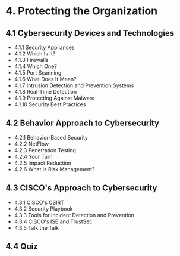 # 4. Protecting the Organization
## 4.1 Cybersecurity Devices and Technologies
- 4.1.1 Security Appliances
- 4.1.2 Which Is It?
- 4.1.3 Firewalls
- 4.1.4 Which One?
- 4.1.5 Port Scanning
- 4.1.6 What Does It Mean?
- 4.1.7 Intrusion Detection and Prevention Systems
- 4.1.8 Real-Time Detection
- 4.1.9 Protecting Against Malware
- 4.1.10 Security Best Practices
## 4.2 Behavior Approach to Cybersecurity
- 4.2.1 Behavior-Based Security
- 4.2.2 NetFlow
- 4.2.3 Penetration Testing
- 4.2.4 Your Turn
- 4.2.5 Impact Reduction
- 4.2.6 What is Risk Management?
## 4.3 CISCO's Approach to Cybersecurity
- 4.3.1 CISCO's CSIRT
- 4.3.2 Security Playbook
- 4.3.3 Tools for Incident Detection and Prevention
- 4.3.4 CISCO's ISE and TrustSec
- 4.3.5 Talk the Talk
## 4.4 Quiz
